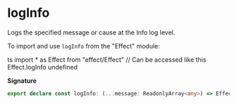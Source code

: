 # logInfo

Logs the specified message or cause at the Info log level.

To import and use `logInfo` from the "Effect" module:

ts
import \* as Effect from "effect/Effect"
// Can be accessed like this
Effect.logInfo
undefined

**Signature**

```ts
export declare const logInfo: (...message: ReadonlyArray<any>) => Effect<void, never, never>
```

